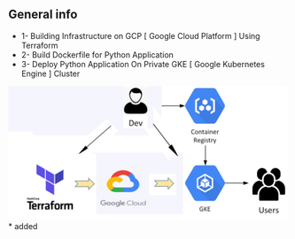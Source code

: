 ## General info
* 1- Building Infrastructure on GCP [ Google Cloud Platform ] Using Terraform 
* 2- Build Dockerfile for Python Application
* 3- Deploy Python Application On Private GKE [ Google Kubernetes Engine ] Cluster

![home_Page Image](./images/home.jpg)
*
added